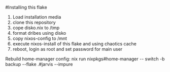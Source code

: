 #Installing this flake

1) Load installation media
2) clone this repository
3) cope disko.nix to /tmp
4) format dribes using disko
5) copy nixos-config to /mnt
6) execute nixos-install of this flake and using chaotics cache
7) reboot, login as root and set password for main user


Rebuild home-manager config:
nix run nixpkgs#home-manager -- switch -b backup --flake .#jarvis --impure
